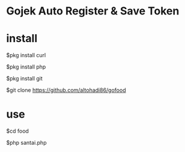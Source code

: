 # Gojek Auto Register & Save Token 

# install

  $pkg install curl

  $pkg install php

  $pkg install git

  $git clone https://github.com/altohadi86/gofood

# use 

$cd food

$php santai.php
